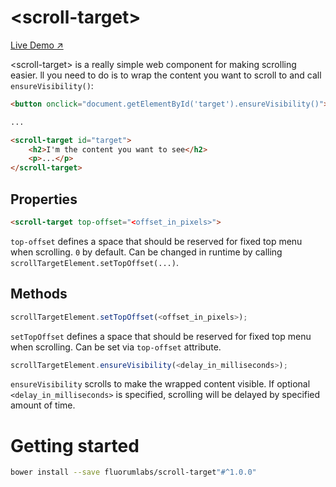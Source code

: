 # &lt;scroll-target&gt;

[Live Demo ↗]()

&lt;scroll-target&gt; is a really simple web component for making scrolling easier. 
ll you need to do is to wrap the content you want to scroll to and call `ensureVisibility()`:

```html
<button onclick="document.getElementById('target').ensureVisibility()">Click me!</button>

...

<scroll-target id="target">
    <h2>I'm the content you want to see</h2>
    <p>...</p>
</scroll-target>
```

## Properties

```html
<scroll-target top-offset="<offset_in_pixels>">
```

`top-offset` defines a space that should be reserved for fixed top menu when scrolling. `0` by default. Can be changed in runtime by calling `scrollTargetElement.setTopOffset(...)`.

## Methods

```javascript
scrollTargetElement.setTopOffset(<offset_in_pixels>);
```

`setTopOffset` defines a space that should be reserved for fixed top menu when scrolling. Can be set via `top-offset` attribute.

```javascript
scrollTargetElement.ensureVisibility(<delay_in_milliseconds>);
```

`ensureVisibility` scrolls to make the wrapped content visible. If optional `<delay_in_milliseconds>` is specified, scrolling will be delayed by specified amount of time.

# Getting started

```bash
bower install --save fluorumlabs/scroll-target"#^1.0.0"
```
